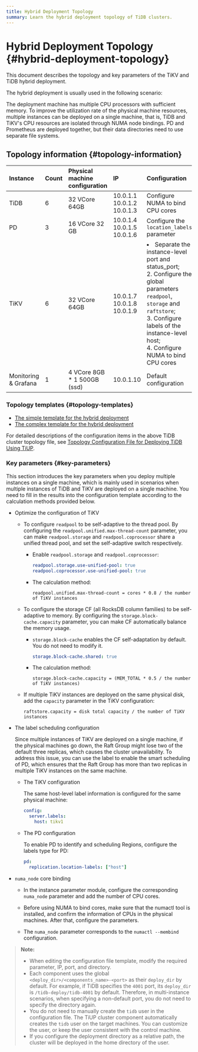 ```yaml
---
title: Hybrid Deployment Topology
summary: Learn the hybrid deployment topology of TiDB clusters.
---
```


# Hybrid Deployment Topology {#hybrid-deployment-topology}

This document describes the topology and key parameters of the TiKV and TiDB hybrid deployment.

The hybrid deployment is usually used in the following scenario:

The deployment machine has multiple CPU processors with sufficient memory. To improve the utilization rate of the physical machine resources, multiple instances can be deployed on a single machine, that is, TiDB and TiKV's CPU resources are isolated through NUMA node bindings. PD and Prometheus are deployed together, but their data directories need to use separate file systems.

## Topology information {#topology-information}

| Instance                  | Count | Physical machine configuration | IP                                   | Configuration                                                                                                                                                                                                                              |
| :------------------------ | :---- | :----------------------------- | :----------------------------------- | :----------------------------------------------------------------------------------------------------------------------------------------------------------------------------------------------------------------------------------------- |
| TiDB                      | 6     | 32 VCore 64GB                  | 10.0.1.1<br/> 10.0.1.2<br/> 10.0.1.3 | Configure NUMA to bind CPU cores                                                                                                                                                                                                           |
| PD                        | 3     | 16 VCore 32 GB                 | 10.0.1.4<br/> 10.0.1.5<br/> 10.0.1.6 | Configure the `location_labels` parameter                                                                                                                                                                                                  |
| TiKV                      | 6     | 32 VCore 64GB                  | 10.0.1.7<br/> 10.0.1.8<br/> 10.0.1.9 | <li>Separate the instance-level port and status_port; <br/> 2. Configure the global parameters `readpool`, `storage` and `raftstore`; <br/> 3. Configure labels of the instance-level host; <br/> 4. Configure NUMA to bind CPU cores</li> |
| Monitoring &#x26; Grafana | 1     | 4 VCore 8GB * 1 500GB (ssd)    | 10.0.1.10                            | Default configuration                                                                                                                                                                                                                      |

### Topology templates {#topology-templates}

-   [The simple template for the hybrid deployment](https://github.com/pingcap/docs/blob/master/config-templates/simple-multi-instance.yaml)
-   [The complex template for the hybrid deployment](https://github.com/pingcap/docs/blob/master/config-templates/complex-multi-instance.yaml)

For detailed descriptions of the configuration items in the above TiDB cluster topology file, see [Topology Configuration File for Deploying TiDB Using TiUP](/tiup/tiup-cluster-topology-reference.md).

### Key parameters {#key-parameters}

This section introduces the key parameters when you deploy multiple instances on a single machine, which is mainly used in scenarios when multiple instances of TiDB and TiKV are deployed on a single machine. You need to fill in the results into the configuration template according to the calculation methods provided below.

-   Optimize the configuration of TiKV

    -   To configure `readpool` to be self-adaptive to the thread pool. By configuring the `readpool.unified.max-thread-count` parameter, you can make `readpool.storage` and `readpool.coprocessor` share a unified thread pool, and set the self-adaptive switch respectively.

        -   Enable `readpool.storage` and `readpool.coprocessor`:

            ```yaml
            readpool.storage.use-unified-pool: true
            readpool.coprocessor.use-unified-pool: true
            ```

        -   The calculation method:

                readpool.unified.max-thread-count = cores * 0.8 / the number of TiKV instances

    -   To configure the storage CF (all RocksDB column families) to be self-adaptive to memory. By configuring the `storage.block-cache.capacity` parameter, you can make CF automatically balance the memory usage.

        -   `storage.block-cache` enables the CF self-adaptation by default. You do not need to modify it.

            ```yaml
            storage.block-cache.shared: true
            ```

        -   The calculation method:

                storage.block-cache.capacity = (MEM_TOTAL * 0.5 / the number of TiKV instances)

    -   If multiple TiKV instances are deployed on the same physical disk, add the `capacity` parameter in the TiKV configuration:

            raftstore.capacity = disk total capacity / the number of TiKV instances

-   The label scheduling configuration

    Since multiple instances of TiKV are deployed on a single machine, if the physical machines go down, the Raft Group might lose two of the default three replicas, which causes the cluster unavailability. To address this issue, you can use the label to enable the smart scheduling of PD, which ensures that the Raft Group has more than two replicas in multiple TiKV instances on the same machine.

    -   The TiKV configuration

        The same host-level label information is configured for the same physical machine:

        ```yml
        config:
          server.labels:
            host: tikv1
        ```

    -   The PD configuration

        To enable PD to identify and scheduling Regions, configure the labels type for PD:

        ```yml
        pd:
          replication.location-labels: ["host"]
        ```

-   `numa_node` core binding

    -   In the instance parameter module, configure the corresponding `numa_node` parameter and add the number of CPU cores.

    -   Before using NUMA to bind cores, make sure that the numactl tool is installed, and confirm the information of CPUs in the physical machines. After that, configure the parameters.

    -   The `numa_node` parameter corresponds to the `numactl --membind` configuration.

> **Note:**
>
> -   When editing the configuration file template, modify the required parameter, IP, port, and directory.
> -   Each component uses the global `<deploy_dir>/<components_name>-<port>` as their `deploy_dir` by default. For example, if TiDB specifies the `4001` port, its `deploy_dir` is `/tidb-deploy/tidb-4001` by default. Therefore, in multi-instance scenarios, when specifying a non-default port, you do not need to specify the directory again.
> -   You do not need to manually create the `tidb` user in the configuration file. The TiUP cluster component automatically creates the `tidb` user on the target machines. You can customize the user, or keep the user consistent with the control machine.
> -   If you configure the deployment directory as a relative path, the cluster will be deployed in the home directory of the user.
